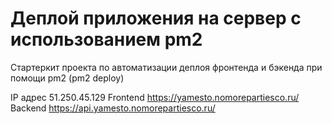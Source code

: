 # Деплой приложения на сервер с использованием pm2

Стартеркит проекта по автоматизации деплоя фронтенда и бэкенда при помощи pm2 (pm2 deploy)

IP адрес 51.250.45.129
Frontend https://yamesto.nomorepartiesco.ru/
Backend https://api.yamesto.nomorepartiesco.ru/
